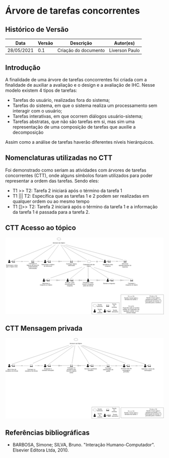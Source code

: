 # Árvore de tarefas concorrentes

## Histórico de Versão

| Data       | Versão | Descrição        | Autor(es)      |
| ---------- | ------ | ---------------- | -------------- |
| 28/05/2021 | 0.1    | Criação do documento| Liverson Paulo |

## Introdução

A finalidade de uma árvore de tarefas concorrentes foi criada com a finalidade de auxiliar a avaliação e o design e a avaliação de IHC. Nesse modelo existem 4 tipos de tarefas:

- Tarefas do usuário, realizadas fora do sistema;
- Tarefas do sistema, em que o sistema realiza um processamento sem interagir com o usuário;
- Tarefas interativas, em que ocorrem diálogos usuário-sistema;
- Tarefas abstratas, que não são tarefas em si, mas sim uma representação de uma composição de tarefas que auxilie a decomposição

Assim como a análise de tarefas haverão diferentes níveis hierárquicos.

## Nomenclaturas utilizadas no CTT
Foi demonstrado como seriam as atividades com árvores de tarefas concorrentes (CTT), onde alguns símbolos foram utilizados para poder representar a ordem das tarefas. Sendo eles:

- T1 >> T2: Tarefa 2 iniciará após o término da tarefa 1
- T1 ||| T2: Especifica que as tarefas 1 e 2 podem ser realizadas em qualquer ordem ou ao mesmo tempo
- T1 []>> T2: Tarefa 2 iniciará após o término da tarefa 1 e a informação da tarefa 1 é passada para a tarefa 2.

## CTT Acesso ao tópico

![](../../assets/CTT_topico.png)

## CTT Mensagem privada

![](../../assets/CTT_mensagens_privadas.png)

## Referências bibliográficas

- BARBOSA, Simone; SILVA, Bruno. "Interação Humano-Computador". Elsevier Editora Ltda, 2010.